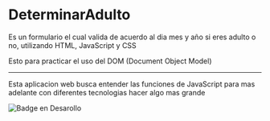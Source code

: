 # DeterminarAdulto
<p>Es un formulario el cual valida de acuerdo al dia mes y año si eres adulto o no, utilizando HTML, JavaScript y CSS</p>
<p>Esto para practicar el uso del DOM (Document Object Model)</p>

<hr>
Esta aplicacion web busca entender las funciones de JavaScript para mas adelante con diferentes tecnologias hacer algo mas grande

![Badge en Desarollo](https://img.shields.io/badge/STATUS-Finalizado-aqua)
